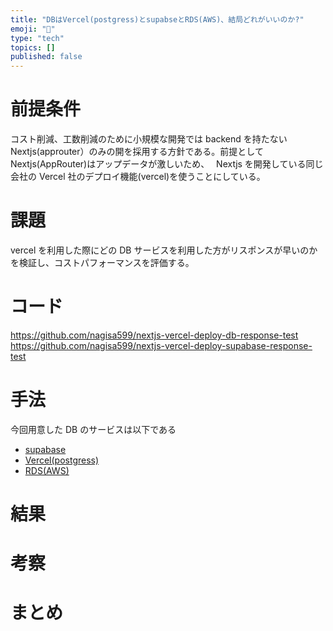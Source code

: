 ```yaml
---
title: "DBはVercel(postgress)とsupabseとRDS(AWS)、結局どれがいいのか?"
emoji: "🐷"
type: "tech"
topics: []
published: false
---
```


# 前提条件

コスト削減、工数削減のために小規模な開発では backend を持たない Nextjs(approuter）のみの開を採用する方針である。前提として Nextjs(AppRouter)はアップデータが激しいため、　 Nextjs を開発している同じ会社の Vercel 社のデプロイ機能(vercel)を使うことにしている。

# 課題

vercel を利用した際にどの DB サービスを利用した方がリスポンスが早いのかを検証し、コストパフォーマンスを評価する。

# コード

https://github.com/nagisa599/nextjs-vercel-deploy-db-response-test
https://github.com/nagisa599/nextjs-vercel-deploy-supabase-response-test

# 手法

今回用意した DB のサービスは以下である

- [supabase](https://supabase.com/)
- [Vercel(postgress)](https://vercel.com/docs/storage/vercel-postgres)
- [RDS(AWS)](https://aws.amazon.com/jp/rds/)

# 結果

# 考察

# まとめ
